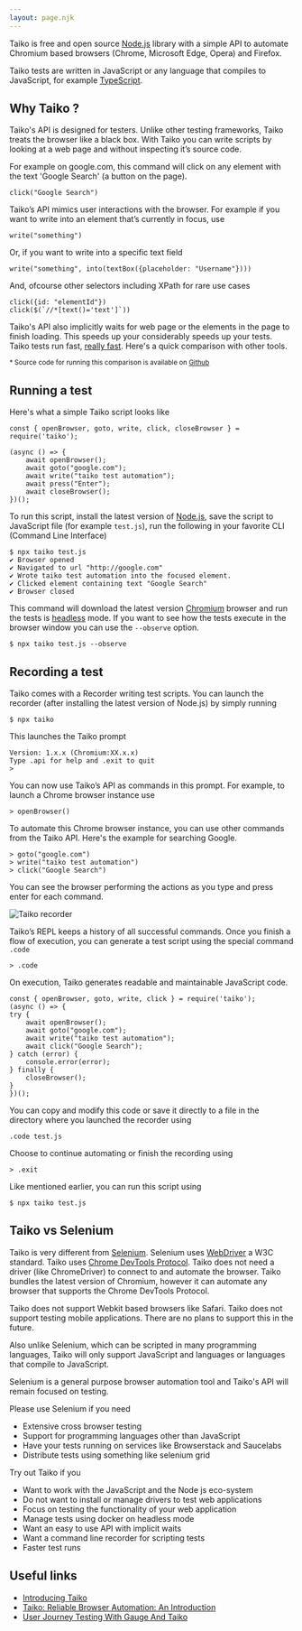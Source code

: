 ```yaml
---
layout: page.njk
---
```


Taiko is free and open source [Node.js](https://nodejs.org/en/) library 
with a simple API to automate Chromium based browsers (Chrome, 
Microsoft Edge, Opera) and Firefox. 

Taiko tests are written in JavaScript or any language that compiles
to JavaScript, for example [TypeScript](https://www.typescriptlang.org).

## Why Taiko ?

Taiko's API is designed for testers. Unlike other testing frameworks, 
Taiko treats the browser like a black box. With Taiko you can write scripts by looking 
at a web page and without inspecting it’s source code. 

For example on google.com, this command will click on any element with the text 
'Google Search' (a button on the page).

    click("Google Search")

Taiko’s API mimics user interactions with the browser. For example if you want to 
write into an element that’s currently in focus, use

    write("something") 

Or, if you want to write into a specific text field

    write("something", into(textBox({placeholder: "Username"})))

And, ofcourse other selectors including XPath for rare use cases

    click({id: "elementId"})
    click($(`//*[text()='text']`))


Taiko's API also implicitly waits for web page or the elements in the page to finish loading. 
This speeds up your considerably speeds up your tests. Taiko tests run fast, [really fast](https://gauge.org/2019/08/21/how-taiko-compares-to-other-browser-automation-tools/). 
Here's a quick comparison with other tools.

<script src="https://gist.github.com/NivedhaSenthil/919cdb1f9d8d3fee493bd428a851d125.js"></script>

<small>* Source code for running this comparison is available on [Github](https://github.com/getgauge-contrib/compareBrowserAutomationTools/tree/master/comparePerformanceAndReliableWaitsOfTools)</small>

## Running a test
Here's what a simple Taiko script looks like 

    const { openBrowser, goto, write, click, closeBrowser } = require('taiko');

    (async () => {
        await openBrowser();
        await goto("google.com");
        await write("taiko test automation");
        await press("Enter");
        await closeBrowser();
    })();

To run this script, install the latest version of [Node.js](https://nodejs.org/en/),
save the script to JavaScript file (for example `test.js`), run the 
following in your favorite CLI (Command Line Interface) 

    $ npx taiko test.js
    ✔ Browser opened
    ✔ Navigated to url "http://google.com"
    ✔ Wrote taiko test automation into the focused element.
    ✔ Clicked element containing text "Google Search"
    ✔ Browser closed 

This command will download the latest 
version [Chromium](https://www.chromium.org/Home) browser and run the tests 
is [headless](https://developers.google.com/web/updates/2017/04/headless-chrome#drivers) 
mode. If you want to see how the tests execute in the browser window you can use
the `--observe` option. 

    $ npx taiko test.js --observe

## Recording a test

Taiko comes with a Recorder writing test scripts. You can launch the recorder (after installing
the latest version of Node.js) by simply running

    $ npx taiko

This launches the Taiko prompt

    Version: 1.x.x (Chromium:XX.x.x)
    Type .api for help and .exit to quit
    >  

You can now use Taiko’s API as commands in this prompt. For example, to 
launch a Chrome browser instance use

    > openBrowser()

To automate this Chrome browser instance, you can use other commands from the Taiko API. 
Here's the example for searching Google.

    > goto("google.com")
    > write("taiko test automation")
    > click("Google Search")

You can see the browser performing the actions as you type and press enter for each
command.

![Taiko recorder](/assets/images/recorder.gif)

Taiko’s REPL keeps a history of all successful commands. Once you finish a flow of execution, 
you can generate a test script using the special command `.code`

    > .code

On execution, Taiko generates readable and maintainable JavaScript code.

    const { openBrowser, goto, write, click } = require('taiko');
    (async () => {
    try {
        await openBrowser();
        await goto("google.com");
        await write("taiko test automation");
        await click("Google Search");
    } catch (error) {
        console.error(error);
    } finally {
        closeBrowser();
    }
    })();

You can copy and modify this code or save it directly to a file in
the directory where you launched the recorder using

    .code test.js

Choose to continue automating or finish the recording using

    > .exit

Like mentioned earlier, you can run this script using

    $ npx taiko test.js

## Taiko vs Selenium

Taiko is very different from [Selenium](https://www.selenium.dev). Selenium uses 
[WebDriver](https://www.w3.org/TR/webdriver/) a W3C standard.
Taiko uses [Chrome DevTools Protocol](https://chromedevtools.github.io/devtools-protocol/).
Taiko does not need a driver (like ChromeDriver) to connect to and automate the browser.
Taiko bundles the latest version of Chromium, however it can automate any browser that
supports the Chrome DevTools Protocol. 

Taiko does not support Webkit based browsers like Safari. Taiko does not support
testing mobile applications. There are no plans to support this in the future.

Also unlike Selenium, which can be scripted in many programming languages, Taiko will 
only support JavaScript and languages or languages that compile to JavaScript.

Selenium is a general purpose browser automation tool and Taiko's API will remain
focused on testing.

Please use Selenium if you need
* Extensive cross browser testing
* Support for programming languages other than JavaScript
* Have your tests running on services like Browserstack and Saucelabs
* Distribute tests using something like selenium grid

Try out Taiko if you
* Want to work with the JavaScript and the Node js eco-system
* Do not want to install or manage drivers to test web applications
* Focus on testing the functionality of your web application
* Manage tests using docker on headless mode
* Want an easy to use API with implicit waits
* Want a command line recorder for scripting tests
* Faster test runs

## Useful links

* [Introducing Taiko](https://thirstyhead.com/introducing-taiko/slides/en-us/index.html)
* [Taiko: Reliable Browser Automation: An Introduction](https://www.youtube.com/watch?v=9F0Y1nCYLQw)
* [User Journey Testing With Gauge And Taiko](https://www.youtube.com/watch?v=RxASYh94JOs)